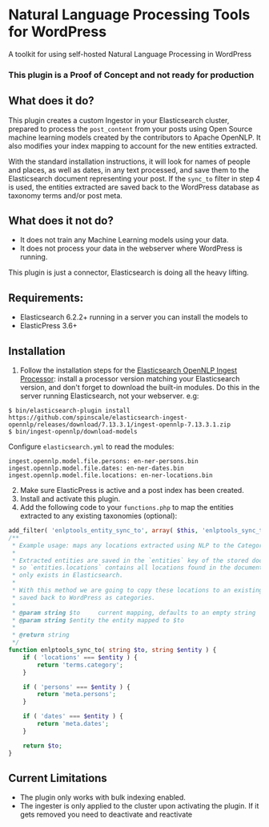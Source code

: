 # Natural Language Processing Tools for WordPress
A toolkit for using self-hosted Natural Language Processing in WordPress

### This plugin is a Proof of Concept and not ready for production

## What does it do?
This plugin creates a custom Ingestor in your Elasticsearch cluster, prepared to process the `post_content` from your posts using Open Source machine learning models created by the contributors to Apache OpenNLP. It also modifies your index mapping to account for the new entities extracted. 

With the standard installation instructions, it will look for names of people and places, as well as dates, in any text processed, and save them to the Elasticsearch document representing your post. If the `sync_to` filter in step 4 is used, the entities extracted are saved back to the WordPress database as taxonomy terms and/or post meta.

## What does it not do?
- It does not train any Machine Learning models using your data.
- It does not process your data in the webserver where WordPress is running. 

This plugin is just a connector, Elasticsearch is doing all the heavy lifting.

## Requirements:
- Elasticsearch 6.2.2+ running in a server you can install the models to
- ElasticPress 3.6+

## Installation
1. Follow the installation steps for the [Elasticsearch OpenNLP Ingest Processor](https://github.com/spinscale/elasticsearch-ingest-opennlp): install a processor version matching your Elasticsearch version, and don't forget to download the built-in modules. Do this in the server running Elasticsearch, not your webserver. e.g:

```
$ bin/elasticsearch-plugin install https://github.com/spinscale/elasticsearch-ingest-opennlp/releases/download/7.13.3.1/ingest-opennlp-7.13.3.1.zip
$ bin/ingest-opennlp/download-models
```

Configure `elasticsearch.yml` to read the modules:
```
ingest.opennlp.model.file.persons: en-ner-persons.bin
ingest.opennlp.model.file.dates: en-ner-dates.bin
ingest.opennlp.model.file.locations: en-ner-locations.bin
```

2. Make sure ElasticPress is active and a post index has been created.
3. Install and activate this plugin.
4. Add the following code to your `functions.php` to map the entities extracted to any existing taxonomies (optional):

```php
add_filter( 'enlptools_entity_sync_to', array( $this, 'enlptools_sync_to' ), 10, 2 );
/**
 * Example usage: maps any locations extracted using NLP to the Category taxonomy
 *
 * Extracted entities are saved in the `entities` key of the stored document in Elasticsearch
 * so `entities.locations` contains all locations found in the document. However, this content
 * only exists in Elasticsearch.
 *
 * With this method we are going to copy these locations to an existing taxonomy so they can be
 * saved back to WordPress as categories.
 *
 * @param string $to     current mapping, defaults to an empty string
 * @param string $entity the entity mapped to $to
 *
 * @return string
 */
function enlptools_sync_to( string $to, string $entity ) {
    if ( 'locations' === $entity ) {
        return 'terms.category';
    }

    if ( 'persons' === $entity ) {
        return 'meta.persons';
    }

    if ( 'dates' === $entity ) {
        return 'meta.dates';
    }

    return $to;
}
```

## Current Limitations
- The plugin only works with bulk indexing enabled.
- The ingester is only applied to the cluster upon activating the plugin. If it gets removed you need to deactivate
  and reactivate
